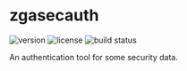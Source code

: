 # zgasecauth
![version](https://img.shields.io/github/package-json/v/zboris12/zgasecauth)
![license](https://img.shields.io/github/license/zboris12/zgasecauth)
![build status](https://img.shields.io/badge/build-passing-brightgreen?logo=cloudflare)

An authentication tool for some security data.
